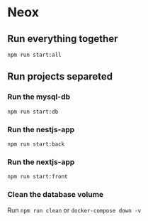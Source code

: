 # Neox

## Run everything together

`npm run start:all`

## Run projects separeted

### Run the mysql-db

`npm run start:db`

### Run the nestjs-app

`npm run start:back`

### Run the nextjs-app

`npm run start:front`

### Clean the database volume

Run `npm run clean` or `docker-compose down -v`

